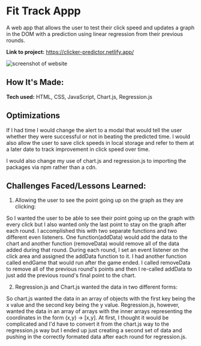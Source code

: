 # Fit Track Appp
A web app that allows the user to test their click speed and updates a graph in the DOM with a prediction using linear regression from their previous rounds.

**Link to project:** https://clicker-predictor.netlify.app/

![screenshot of website](./)

## How It's Made:

**Tech used:** HTML, CSS, JavaScript, Chart.js, Regression.js

## Optimizations
If I had time I would change the alert to a modal that would tell the user whether they were successful or not in beating the predicted time. I would also allow the user to save click speeds in local storage and refer to them at a later date to track improvement in click speed over time.

I would also change my use of chart.js and regression.js to importing the packages via npm rather than a cdn.

## Challenges Faced/Lessons Learned:

1. Allowing the user to see the point going up on the graph as they are clicking:

So I wanted the user to be able to see their point going up on the graph with every click but I also wanted only the last point to stay on the graph after each round. I accomplished this with two separate functions and two different even listeners. One function(addData) would add the data to the chart and another function (removeData) would remove all of the data added during that round. During each round, I set an event listener on the click area and assigned the addData function to it. I had another function called endGame that would run after the game ended. I called removeData to remove all of the previous round's points and then I re-called addData to just add the previous round's final point to the chart.  

2. Regression.js and Chart.js wanted the data in two different forms:

So chart.js wanted the data in an array of objects with the first key being the x value and the second key being the y value. Regression.js, however, wanted the data in an array of arrays with the inner arrays representing the coordinates in the form (x,y) -> [x,y]. At first, I thought it would be complicated and I'd have to convert it from the chart.js way to the regression.js way but I ended up just creating a second set of data and pushing in the correctly formated data after each round for regression.js. 
